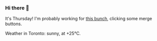 ### Hi there :wave:

It's Thursday! I'm probably working for [this bunch](https://github.com/kohofinancial), clicking some merge buttons.

Weather in Toronto: sunny, at +25°C.
